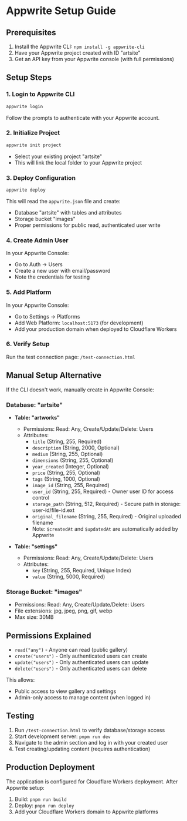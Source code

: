 # Appwrite Setup Guide

## Prerequisites
1. Install the Appwrite CLI: `npm install -g appwrite-cli`
2. Have your Appwrite project created with ID "artsite"
3. Get an API key from your Appwrite console (with full permissions)

## Setup Steps

### 1. Login to Appwrite CLI
```bash
appwrite login
```
Follow the prompts to authenticate with your Appwrite account.

### 2. Initialize Project
```bash
appwrite init project
```
- Select your existing project "artsite"
- This will link the local folder to your Appwrite project

### 3. Deploy Configuration
```bash
appwrite deploy
```
This will read the `appwrite.json` file and create:
- Database "artsite" with tables and attributes
- Storage bucket "images" 
- Proper permissions for public read, authenticated user write

### 4. Create Admin User
In your Appwrite Console:
- Go to Auth → Users
- Create a new user with email/password
- Note the credentials for testing

### 5. Add Platform
In your Appwrite Console:
- Go to Settings → Platforms
- Add Web Platform: `localhost:5173` (for development)
- Add your production domain when deployed to Cloudflare Workers

### 6. Verify Setup
Run the test connection page: `/test-connection.html`

## Manual Setup Alternative

If the CLI doesn't work, manually create in Appwrite Console:

### Database: "artsite"
- **Table: "artworks"**
  - Permissions: Read: Any, Create/Update/Delete: Users
  - Attributes:
    - `title` (String, 255, Required)
    - `description` (String, 2000, Optional)
    - `medium` (String, 255, Optional)
    - `dimensions` (String, 255, Optional)
    - `year_created` (Integer, Optional)
    - `price` (String, 255, Optional)
    - `tags` (String, 1000, Optional)
    - `image_id` (String, 255, Required)
    - `user_id` (String, 255, Required) - Owner user ID for access control
    - `storage_path` (String, 512, Required) - Secure path in storage: user-id/file-id.ext
    - `original_filename` (String, 255, Required) - Original uploaded filename
    - Note: `$createdAt` and `$updatedAt` are automatically added by Appwrite

- **Table: "settings"**
  - Permissions: Read: Any, Create/Update/Delete: Users
  - Attributes:
    - `key` (String, 255, Required, Unique Index)
    - `value` (String, 5000, Required)

### Storage Bucket: "images"
- Permissions: Read: Any, Create/Update/Delete: Users
- File extensions: jpg, jpeg, png, gif, webp
- Max size: 30MB

## Permissions Explained
- `read("any")` - Anyone can read (public gallery)
- `create("users")` - Only authenticated users can create
- `update("users")` - Only authenticated users can update
- `delete("users")` - Only authenticated users can delete

This allows:
- Public access to view gallery and settings
- Admin-only access to manage content (when logged in)

## Testing
1. Run `/test-connection.html` to verify database/storage access
2. Start development server: `pnpm run dev`
3. Navigate to the admin section and log in with your created user
4. Test creating/updating content (requires authentication)

## Production Deployment
The application is configured for Cloudflare Workers deployment. After Appwrite setup:
1. Build: `pnpm run build`
2. Deploy: `pnpm run deploy`
3. Add your Cloudflare Workers domain to Appwrite platforms